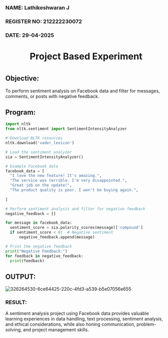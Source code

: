 <H3>NAME: Lathikeshwaran J</H3>
<H3>REGISTER NO: 212222230072</H3>
<H3>DATE: 29-04-2025</H3>
<H1 Align="center">Project Based Experiment<H1>

## Objective:
To perform sentiment analysis on Facebook data and filter for messages, comments, or posts with negative feedback.

## Program:
  
  ```py
import nltk
from nltk.sentiment import SentimentIntensityAnalyzer

# Download NLTK resources 
nltk.download('vader_lexicon')

# Load the sentiment analyzer
sia = SentimentIntensityAnalyzer()

# Example Facebook data 
facebook_data = [
    "I love the new feature! It's amazing.",
    "The service was terrible. I'm very disappointed.",
    "Great job on the update!",
    "The product quality is poor. I won't be buying again.",
    
]

# Perform sentiment analysis and filter for negative feedback
negative_feedback = []

for message in facebook_data:
    sentiment_score = sia.polarity_scores(message)['compound']
    if sentiment_score < 0:  # Negative sentiment
        negative_feedback.append(message)

# Print the negative feedback
print("Negative Feedback:")
for feedback in negative_feedback:
    print(feedback)

 ```

## OUTPUT:
![326264530-6ce64425-220c-4fd3-a539-b5e07056e655](https://github.com/Afsarjumail/Project-Based-Experiment-AAI/assets/118343395/f88f4bf9-ed93-49ae-85e0-e7fa3bd67dee)


<H3>RESULT:</H3>
 A sentiment analysis project using Facebook data provides valuable learning experiences in data handling, text processing, sentiment analysis, and ethical considerations, while also honing communication, problem-solving, and project management skills.
